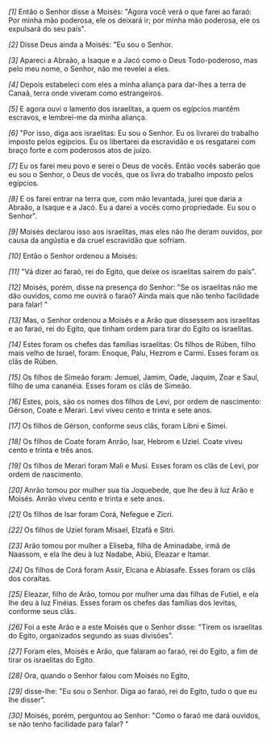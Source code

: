 *[1]* Então o Senhor disse a Moisés: "Agora você verá o que farei ao faraó: Por minha mão poderosa, ele os deixará ir; por minha mão poderosa, ele os expulsará do seu país".

*[2]* Disse Deus ainda a Moisés: "Eu sou o Senhor.

*[3]* Apareci a Abraão, a Isaque e a Jacó como o Deus Todo-poderoso, mas pelo meu nome, o Senhor, não me revelei a eles.

*[4]* Depois estabeleci com eles a minha aliança para dar-lhes a terra de Canaã, terra onde viveram como estrangeiros.

*[5]* E agora ouvi o lamento dos israelitas, a quem os egípcios mantêm escravos, e lembrei-me da minha aliança.

*[6]* "Por isso, diga aos israelitas: Eu sou o Senhor. Eu os livrarei do trabalho imposto pelos egípcios. Eu os libertarei da escravidão e os resgatarei com braço forte e com poderosos atos de juízo.

*[7]* Eu os farei meu povo e serei o Deus de vocês. Então vocês saberão que eu sou o Senhor, o Deus de vocês, que os livra do trabalho imposto pelos egípcios.

*[8]* E os farei entrar na terra que, com mão levantada, jurei que daria a Abraão, a Isaque e a Jacó. Eu a darei a vocês como propriedade. Eu sou o Senhor".

*[9]* Moisés declarou isso aos israelitas, mas eles não lhe deram ouvidos, por causa da angústia e da cruel escravidão que sofriam.

*[10]* Então o Senhor ordenou a Moisés:

*[11]* "Vá dizer ao faraó, rei do Egito, que deixe os israelitas saírem do país".

*[12]* Moisés, porém, disse na presença do Senhor: "Se os israelitas não me dão ouvidos, como me ouvirá o faraó? Ainda mais que não tenho facilidade para falar! "

*[13]* Mas, o Senhor ordenou a Moisés e a Arão que dissessem aos israelitas e ao faraó, rei do Egito, que tinham ordem para tirar do Egito os israelitas.

*[14]* Estes foram os chefes das famílias israelitas: Os filhos de Rúben, filho mais velho de Israel, foram: Enoque, Palu, Hezrom e Carmi. Esses foram os clãs de Rúben.

*[15]* Os filhos de Simeão foram: Jemuel, Jamim, Oade, Jaquim, Zoar e Saul, filho de uma cananéia. Esses foram os clãs de Simeão.

*[16]* Estes, pois, são os nomes dos filhos de Levi, por ordem de nascimento: Gérson, Coate e Merari. Levi viveu cento e trinta e sete anos.

*[17]* Os filhos de Gérson, conforme seus clãs, foram Libni e Simei.

*[18]* Os filhos de Coate foram Anrão, Isar, Hebrom e Uziel. Coate viveu cento e trinta e três anos.

*[19]* Os filhos de Merari foram Mali e Musi. Esses foram os clãs de Levi, por ordem de nascimento.

*[20]* Anrão tomou por mulher sua tia Joquebede, que lhe deu à luz Arão e Moisés. Anrão viveu cento e trinta e sete anos.

*[21]* Os filhos de Isar foram Corá, Nefegue e Zicri.

*[22]* Os filhos de Uziel foram Misael, Elzafã e Sitri.

*[23]* Arão tomou por mulher a Eliseba, filha de Aminadabe, irmã de Naassom, e ela lhe deu à luz Nadabe, Abiú, Eleazar e Itamar.

*[24]* Os filhos de Corá foram Assir, Elcana e Abiasafe. Esses foram os clãs dos coraítas.

*[25]* Eleazar, filho de Arão, tomou por mulher uma das filhas de Futiel, e ela lhe deu à luz Finéias. Esses foram os chefes das famílias dos levitas, conforme seus clãs.

*[26]* Foi a este Arão e a este Moisés que o Senhor disse: "Tirem os israelitas do Egito, organizados segundo as suas divisões".

*[27]* Foram eles, Moisés e Arão, que falaram ao faraó, rei do Egito, a fim de tirar os israelitas do Egito.

*[28]* Ora, quando o Senhor falou com Moisés no Egito,

*[29]* disse-lhe: "Eu sou o Senhor. Diga ao faraó, rei do Egito, tudo o que eu lhe disser".

*[30]* Moisés, porém, perguntou ao Senhor: "Como o faraó me dará ouvidos, se não tenho facilidade para falar? "

